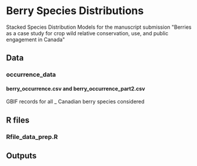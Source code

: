 # Berry Species Distributions

Stacked Species Distribution Models for the manuscript submission "Berries as a case study for crop wild relative conservation, use, and public engagement in Canada"

## Data
### occurrence_data
#### berry_occurrence.csv and berry_occurrence_part2.csv
GBIF records for all _ Canadian berry species considered

## R files
### Rfile_data_prep.R

## Outputs


